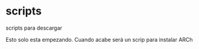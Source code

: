 # scripts
scripts para descargar

Esto solo esta empezando. Cuando acabe será un scrip para instalar ARCh
